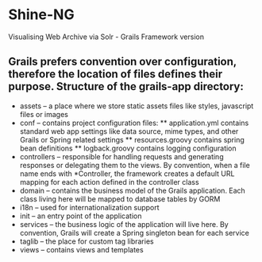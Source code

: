 # Shine-NG
Visualising Web Archive via Solr - Grails Framework version

## Grails prefers convention over configuration, therefore the location of files defines their purpose. Structure of the grails-app directory:

* assets – a place where we store static assets files like styles, javascript files or images
* conf – contains project configuration files:
** application.yml contains standard web app settings like data source, mime types, and other Grails or Spring related settings
** resources.groovy contains spring bean definitions
** logback.groovy contains logging configuration
* controllers – responsible for handling requests and generating responses or delegating them to the views. By convention, when a file name ends with *Controller, the framework creates a default URL mapping for each action defined in the controller class
* domain – contains the business model of the Grails application. Each class living here will be mapped to database tables by GORM
* i18n – used for internationalization support
* init – an entry point of the application
* services – the business logic of the application will live here. By convention, Grails will create a Spring singleton bean for each service
* taglib – the place for custom tag libraries
* views – contains views and templates
